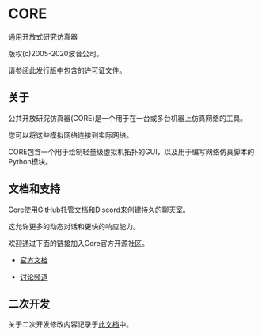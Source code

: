# CORE

通用开放式研究仿真器

版权(c)2005-2020波音公司。

请参阅此发行版中包含的许可证文件。

## 关于

公共开放研究仿真器(CORE)是一个用于在一台或多台机器上仿真网络的工具。

您可以将这些模拟网络连接到实际网络。

CORE包含一个用于绘制轻量级虚拟机拓扑的GUI，以及用于编写网络仿真脚本的Python模块。

## 文档和支持

Core使用GitHub托管文档和Discord来创建持久的聊天室。

这允许更多的动态对话和更快的响应能力。

欢迎通过下面的链接加入Core官方开源社区。

* [官方文档](https://coreemu.github.io/core/)

* [讨论频道](https://discord.gg/AKd7kmP)

## 二次开发

关于二次开发修改内容记录于[此文档](./docs/更改记录.md)中。
